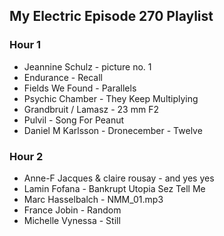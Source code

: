 ## My Electric Episode 270 Playlist

### Hour 1
* Jeannine Schulz - picture no. 1
* Endurance - Recall
* Fields We Found - Parallels
* Psychic Chamber - They Keep Multiplying
* Grandbruit / Lamasz - 23 mm F2
* Pulvil - Song For Peanut
* Daniel M Karlsson - Dronecember - Twelve

### Hour 2
* Anne-F Jacques & claire rousay - and yes yes
* Lamin Fofana - Bankrupt Utopia Sez Tell Me
* Marc Hasselbalch - NMM_01.mp3
* France Jobin - Random
* Michelle Vynessa - Still
